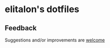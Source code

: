 elitalon's dotfiles
===================

Feedback
--------
Suggestions and/or improvements are [welcome](https://github.com/elitalon/dotfiles/issues)